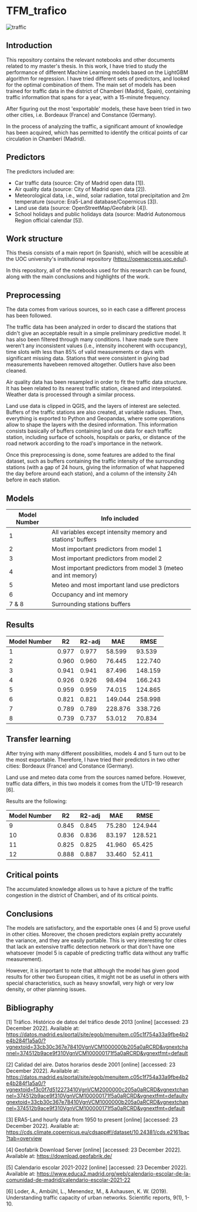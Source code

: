# TFM_trafico
![traffic](https://user-images.githubusercontent.com/81832365/209413874-e5e466a8-ebf5-41d8-b53b-2cb86e049338.jpg)

## Introduction

This repository contains the relevant notebooks and other documents related to my master's thesis. In this work, I have tried to study the performance of different Machine Learning models based on the LightGBM algorithm for regression. I have tried different sets of predictors, and looked for the optimal combination of them. The main set of models has been trained for traffic data in the district of Chamberí (Madrid, Spain), containing traffic information that spans for a year, with a 15-minute frequency. 

After figuring out the most 'exportable' models, these have been tried in two other cities, i.e. Bordeaux (France) and Constance (Germany).

In the process of analyzing the traffic, a significant amount of knowledge has been acquired, which has permitted to identify the critical points of car circulation in Chamberí (Madrid).

## Predictors

The predictors included are:

* Car traffic data (source: City of Madrid open data [1]).
* Air quality data (source: City of Madrid open data [2]).
* Meteorological data, i.e., wind, solar radiation, total precipitation and 2m temperature (source: Era5-Land database/Copernicus [3]).
* Land use data (source: OpenStreetMap/Geofabrik [4]).
* School holidays and public holidays data (source: Madrid Autonomous Region official calendar [5]). 

## Work structure

This thesis consists of a main report (in Spanish), which will be acessible at the UOC university's institutional repository (https://openaccess.uoc.edu/).

In this repository, all of the notebooks used for this research can be found, along with the main conclusions and highlights of the work.

## Preprocessing

The data comes from various sources, so in each case a different process has been followed.

The traffic data has been analyzed in order to discard the stations that didn't give an acceptable result in a simple preliminary predictive model. It has also been filtered through many conditions. I have made sure there weren't any inconsistent values (i.e., intensity incoherent with occupancy), time slots with less than 85% of valid measurements or days with significant missing data. Stations that were consistent in giving bad measurements havebeen removed altogether. Outliers have also been cleaned.

Air quality data has been resampled in order to fit the traffic data structure. It has been related to its nearest traffic station, cleaned and interpolated. Weather data is processed through a similar process.

Land use data is clipped in QGIS, and the layers of interest are selected. Buffers of the traffic stations are also created, at variable radiuses. Then, everything is exported to Python and Geopandas, where some operations allow to shape the layers with the desired information. This information consists basically of buffers containing land use data for each traffic station, including surface of schools, hospitals or parks, or distance of the road network according to the road's importance in the network.

Once this preprocessing is done, some features are added to the final dataset, such as buffers containing the traffic intensity of the surrounding stations (with a gap of 24 hours, giving the information of what happened the day before around each station), and a column of the intensity 24h before in each station.

## Models

| Model Number  | Info included                                                |
| ------------- | ------------------------------------------------------------ |
| 1             | All variables except intensity memory and stations' buffers  |
| 2             | Most important predictors from model 1                       | 
| 3             | Most important predictors from model 2                       |
| 4             | Most important predictors from model 3 (meteo and int memory)| 
| 5             | Meteo and most important land use predictors                 |
| 6             | Occupancy and int memory                                     | 
| 7 & 8         | Surrounding stations buffers                                 |

## Results


| Model Number  | R2    | R2-adj | MAE     | RMSE    | 
| ------------- | ----- | ------ | ------- | ------- |
| 1             | 0.977 | 0.977  | 58.599  | 93.539  |
| 2             | 0.960 | 0.960  | 76.445  | 122.740 |
| 3             | 0.941 | 0.941  | 87.496  | 148.159 |
| 4             | 0.926 | 0.926  | 98.494  | 166.243 |
| 5             | 0.959 | 0.959  | 74.015  | 124.865 |
| 6             | 0.821 | 0.821  | 149.044 | 258.998 |
| 7             | 0.789 | 0.789  | 228.876 | 338.726 |
| 8             | 0.739 | 0.737  | 53.012  | 70.834  |

## Transfer learning

After trying with many different possibilities, models 4 and 5 turn out to be the most exportable. Therefore, I have tried their predictors in two other cities: Bordeaux (France) and Constance (Germany).

Land use and meteo data come from the sources named before. However, traffic data differs, in this two models it comes from the UTD-19 research [6].

Results are the following:

| Model Number  | R2    | R2-adj | MAE     | RMSE    | 
| ------------- | ----- | ------ | ------- | ------- |
| 9             | 0.845 | 0.845  | 75.280  | 124.944 |
| 10            | 0.836 | 0.836  | 83.197  | 128.521 |
| 11            | 0.825 | 0.825  | 41.960  | 65.425  |
| 12            | 0.888 | 0.887  | 33.460  | 52.411  |

## Critical points

The accumulated knowledge allows us to have a picture of the traffic congestion in the district of Chamberi, and of its critical points.

## Conclusions

The models are satisfactory, and the exportable ones (4 and 5) prove useful in other cities. Moreover, the chosen predictors explain pretty accurately the variance, and they are easily portable. This is very interesting for cities that lack an extensive traffic detection network or that don't have one whatsoever (model 5 is capable of predicting traffic data without any traffic measurement).

However, it is important to note that although the model has given good results for other two European cities, it might not be as useful in others with special characteristics, such as heavy snowfall, very high or very low density, or other planning issues.

## Bibliography 

[1] Tráfico. Histórico de datos del tráfico desde 2013 [online] [accessed: 23 December 2022]. Available at: https://datos.madrid.es/portal/site/egob/menuitem.c05c1f754a33a9fbe4b2e4b284f1a5a0/?vgnextoid=33cb30c367e78410VgnVCM1000000b205a0aRCRD&vgnextchannel=374512b9ace9f310VgnVCM100000171f5a0aRCRD&vgnextfmt=default

[2] Calidad del aire. Datos horarios desde 2001 [online] [accessed: 23 December 2022]. Available at: https://datos.madrid.es/portal/site/egob/menuitem.c05c1f754a33a9fbe4b2e4b284f1a5a0/?vgnextoid=f3c0f7d512273410VgnVCM2000000c205a0aRCRD&vgnextchannel=374512b9ace9f310VgnVCM100000171f5a0aRCRD&vgnextfmt=defaultvgnextoid=33cb30c367e78410VgnVCM1000000b205a0aRCRD&vgnextchannel=374512b9ace9f310VgnVCM100000171f5a0aRCRD&vgnextfmt=default

[3] ERA5-Land hourly data from 1950 to present [online] [accessed: 23 December 2022]. Available at: https://cds.climate.copernicus.eu/cdsapp#!/dataset/10.24381/cds.e2161bac?tab=overview

[4] Geofabrik Download Server [online] [accessed: 23 December 2022]. Available at: https://download.geofabrik.de/

[5] Calendario escolar 2021-2022 [online] [accessed: 23 December 2022]. Available at: https://www.educa2.madrid.org/web/calendario-escolar-de-la-comunidad-de-madrid/calendario-escolar-2021-22

[6] Loder, A., Ambühl, L., Menendez, M., & Axhausen, K. W. (2019). Understanding traffic capacity of urban networks. Scientific reports, 9(1), 1-10.
